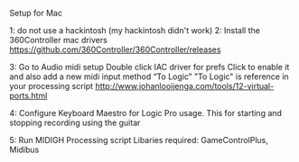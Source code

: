 Setup for Mac

1: do not use a hackintosh (my hackintosh didn't work)
2: Install the 360Controller mac drivers 
    https://github.com/360Controller/360Controller/releases

3: Go to Audio midi setup
    Double click IAC driver for prefs
	Click to enable it and also add a new midi input method “To Logic”
	   "To Logic" is reference in your processing script
	http://www.johanlooijenga.com/tools/12-virtual-ports.html

4: Configure Keyboard Maestro for Logic Pro usage.
    This for starting and stopping recording using the guitar

5: Run MIDIGH Processing script
    Libaries required: GameControlPlus, Midibus
    

